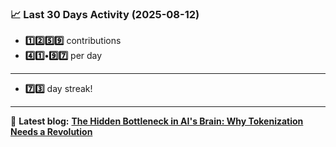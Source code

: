<!--START_STATS-->
### 📈 Last 30 Days Activity (2025-08-12)  
- **1️⃣2️⃣5️⃣9️⃣** contributions  
- **4️⃣1️⃣•9️⃣7️⃣** per day
---
- **7️⃣3️⃣** day streak!
---
📝 **Latest blog:** [**The Hidden Bottleneck in AI's Brain: Why Tokenization Needs a Revolution**](https://andriak.com/blog/tokenization-revolution)
<!--END_STATS-->
